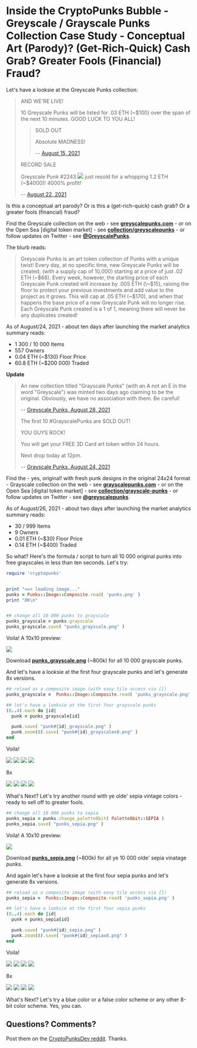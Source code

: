 # Inside the CryptoPunks Bubble - Greyscale / Grayscale Punks Collection Case Study - Conceptual Art (Parody)? (Get-Rich-Quick) Cash Grab? Greater Fools (Financial) Fraud?


Let's have a looksie at the Greyscale Punks collection:

>  AND WE'RE LIVE!
>
> 10 Greyscale Punks will be listed for .03 ETH (\~$100) over the span of the next 10 minutes. GOOD LUCK TO YOU ALL!
>
>> SOLD OUT
>>
>> Absolute MADNESS!
>>
>>  -- [August 15, 2021]()
>
>
> RECORD SALE
>
> Greyscale Punk #2243 ![](i/punk2243_grayscale.png) just resold for a whopping 1.2 ETH (~$4000)!  4000% profit!
>
> -- [August 22, 2021](https://twitter.com/GreyscalePunks/status/1429315962910740481)


Is this a conceptual art parody? Or is this a (get-rich-quick) cash grab? Or a greater fools (financial) fraud?


Find the Greyscale collection on the web - see [**greyscalepunks.com**](https://greyscalepunks.com) - or on the Open Sea [digital token market] -
see [**collection/greyscalepunks**](https://opensea.io/collection/greyscalepunks) - or follow updates on Twitter - see [**@GreyscalePunks**](https://twitter.com/GreyscalePunks).


The blurb reads:

> Greyscale Punks is an art token collection of Punks with a unique twist! Every day,
> at no specific time, new Greyscale Punks will be created,
> (with a supply cap of 10,000) starting at a price of just .02 ETH (\~$66).
> Every week, however, the starting price of each Greyscale Punk created
> will increase by .005 ETH (\~$15),
> raising the floor to protect your previous investments
> and add value to the project as it grows. This will cap at .05 ETH (\~$170),
> and when that happens the base price of a new Greyscale Punk will no longer rise.
> Each Greyscale Punk created is a 1 of 1, meaning there will never be any duplicates created!


As of August/24, 2021  - about ten days after launching the market analytics summary reads:

- 1 300 / 10 000 Items 
- 557 Owners
- 0.04 ETH (\~$130) Floor Price
- 60.8 ETH (\~$200 000) Traded


**Update**

> An new collection titled "Grayscale Punks" (with an A not an E in the word "Greyscale") was minted two days ago claiming to be the original. 
> Obviously, we have no association with them. Be careful!
>
> -- [Greyscale Punks, August 28, 2021](https://twitter.com/GreyscalePunks/status/1430752574022500353)
>
> The first 10 #GrayscalePunks are SOLD OUT!
>
> YOU GUYS ROCK!
>
> You will get your FREE 3D Card art token within 24 hours.
>
> Next drop today at 12pm.
>
> -- [Grayscale Punks, August 24, 2021](https://twitter.com/GrayscalePunks/status/1430034787901743107)

Find the - yes, original! with fresh punk designs in the original 24x24 format - Grayscale collection on the web - see [**grayscalepunks.com**](https://grayscalepunks.com) - or on the Open Sea [digital token market] -
see [**collection/grayscale-punks**](https://opensea.io/collection/grayscale-punks) - or follow updates on Twitter - see [**@greyscalepunks**](https://twitter.com/GrayscalePunks).

As of August/26, 2021  - about two days after launching the market analytics summary reads:

- 30 / 999 Items
- 9 Owners
- 0.01 ETH (\~$30) Floor Price
- 0.14 ETH (\~$400) Traded




So what?  Here's the formula / script to turn all 10 000 original punks into free grayscales
in less than ten seconds.
Let's try:



``` ruby
require 'cryptopunks'


print "==> loading image..."
punks = Punks::Image::Composite.read( 'punks.png' )
print "OK\n"


## change all 10 000 punks to grayscale
punks_grayscale = punks.grayscale
punks_grayscale.save( "punks_grayscale.png" )
```

Voila!  A 10x10 preview:

![](i/punks_grayscale_preview.png)

Download [**punks_grayscale.png**](i/punks_grayscale.png) (~800k) for all 10 000 grayscale punks.


And let's have a looksie at the first four grayscale punks and let's generate 8x versions.


``` ruby
## reload as a composite image (with easy tile access via [])
punks_grayscale =  Punks::Image::Composite.read( 'punks_grayscale.png' )

## let's have a looksie at the first four grayscale punks
(0..4).each do |id|
  punk = punks_grayscale[id]

  punk.save( "punk#{id}_grayscale.png" )
  punk.zoom(8).save( "punk#{id}_grayscalex8.png" )
end
```


Voila!

![](i/punk0_grayscale.png)
![](i/punk1_grayscale.png)
![](i/punk2_grayscale.png)
![](i/punk3_grayscale.png)

8x

![](i/punk0_grayscalex8.png)
![](i/punk1_grayscalex8.png)
![](i/punk2_grayscalex8.png)
![](i/punk3_grayscalex8.png)



What's Next?
Let's try another round with ye olde' sepia vintage colors - ready to sell off to greater fools.

``` ruby
## change all 10 000 punks to sepia
punks_sepia = punks.change_palette8bit( Palette8bit::SEPIA )
punks_sepia.save( "punks_sepia.png" )
```


Voila!  A 10x10 preview:

![](i/punks_sepia_preview.png)

Download [**punks_sepia.png**](i/punks_sepia.png) (~800k) for all ye 10 000 olde' sepia vinatage punks.


And again let's have a looksie at the first four sepia punks and let's generate 8x versions.


``` ruby
## reload as a composite image (with easy tile access via [])
punks_sepia =  Punks::Image::Composite.read( 'punks_sepia.png' )

## let's have a looksie at the first four sepia punks
(0..4).each do |id|
  punk = punks_sepia[id]

  punk.save( "punk#{id}_sepia.png" )
  punk.zoom(8).save( "punk#{id}_sepiax8.png" )
end
```


Voila!

![](i/punk0_sepia.png)
![](i/punk1_sepia.png)
![](i/punk2_sepia.png)
![](i/punk3_sepia.png)

8x

![](i/punk0_sepiax8.png)
![](i/punk1_sepiax8.png)
![](i/punk2_sepiax8.png)
![](i/punk3_sepiax8.png)



What's Next?
Let's try a blue color or a false color scheme or any other 8-bit color scheme.
Yes, you can.



## Questions? Comments?

Post them on the [CryptoPunksDev reddit](https://old.reddit.com/r/CryptoPunksDev). Thanks.




